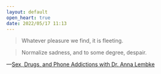 ```yaml
---
layout: default
open_heart: true
date: 2022/05/17 11:13
---
```


> Whatever pleasure we find, it is fleeting.

> Normalize sadness, and to some degree, despair.

—[Sex, Drugs, and Phone Addictions with Dr. Anna Lembke](https://overcast.fm/+3nApaVCgY)
